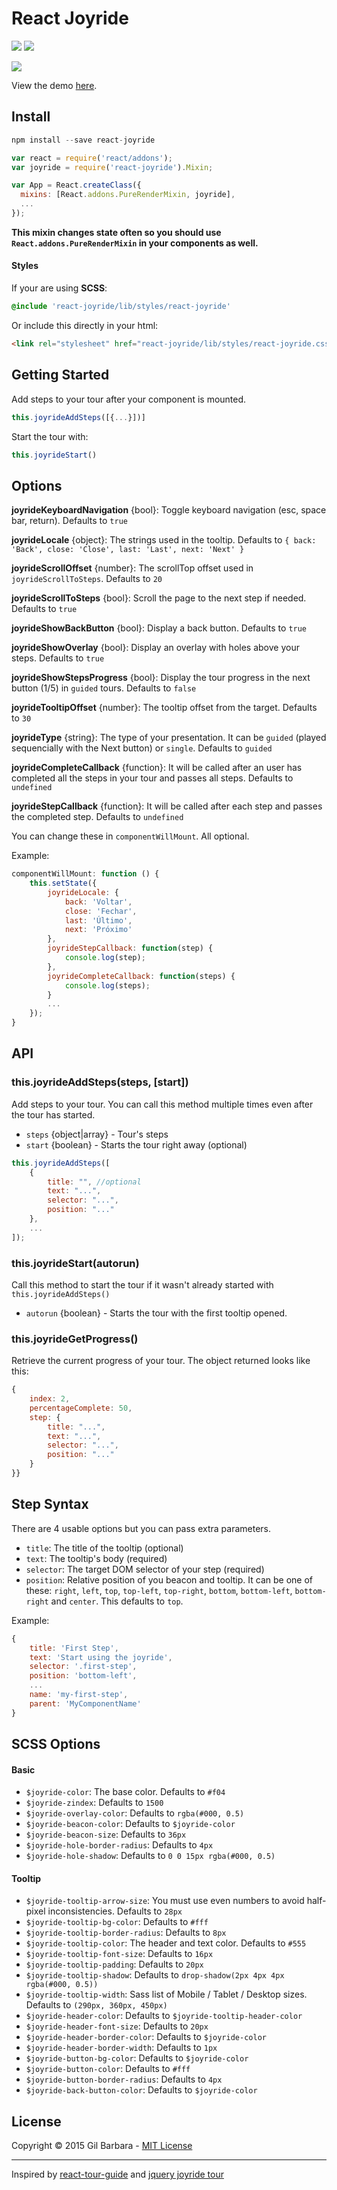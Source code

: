React Joyride
===

<a href="https://www.npmjs.com/package/react-joyride" target="_blank">![](https://badge.fury.io/js/react-joyride.svg)</a> <a href="https://travis-ci.org/gilbarbara/react-joyride" target="_blank">![](https://travis-ci.org/gilbarbara/react-joyride.svg)</a>

<a href="http://gilbarbara.github.io/react-joyride/" target="_blank">![](http://gilbarbara.github.io/react-joyride/media/example.png)</a>

View the demo <a href="http://gilbarbara.github.io/react-joyride/" target="_blank">here</a>.

## Install

```javascript
npm install --save react-joyride
```


```javascript
var react = require('react/addons');
var joyride = require('react-joyride').Mixin;

var App = React.createClass({
  mixins: [React.addons.PureRenderMixin, joyride],
  ...
});
```

**This mixin changes state often so you should use `React.addons.PureRenderMixin` in your components as well.**

#### Styles
 
If your are using **SCSS**:

```scss
@include 'react-joyride/lib/styles/react-joyride'

```

Or include this directly in your html:

```html
<link rel="stylesheet" href="react-joyride/lib/styles/react-joyride.css" type="text/css">
```


## Getting Started

Add steps to your tour after your component is mounted.

```javascript
this.joyrideAddSteps([{...}])]
```

Start the tour with:

```javascript
this.joyrideStart()
```

## Options

**joyrideKeyboardNavigation** {bool}: Toggle keyboard navigation (esc, space bar, return). Defaults to `true`

**joyrideLocale** {object}: The strings used in the tooltip. Defaults to `{ back: 'Back', close: 'Close', last: 'Last', next: 'Next' }`

**joyrideScrollOffset** {number}: The scrollTop offset used in `joyrideScrollToSteps`. Defaults to `20`

**joyrideScrollToSteps** {bool}: Scroll the page to the next step if needed. Defaults to `true`

**joyrideShowBackButton** {bool}: Display a back button. Defaults to `true`

**joyrideShowOverlay** {bool}: Display an overlay with holes above your steps. Defaults to `true`

**joyrideShowStepsProgress** {bool}: Display the tour progress in the next button (1/5) in `guided` tours. Defaults to `false`

**joyrideTooltipOffset** {number}: The tooltip offset from the target. Defaults to `30`

**joyrideType** {string}: The type of your presentation. It can be `guided` (played sequencially with the Next button) or `single`. Defaults to `guided`

**joyrideCompleteCallback** {function}: It will be called after an user has completed all the steps in your tour and passes all steps. Defaults to `undefined`

**joyrideStepCallback** {function}: It will be called after each step and passes the completed step. Defaults to `undefined`

You can change these in `componentWillMount`. All optional.

Example:

```javascript
componentWillMount: function () {
	this.setState({
		joyrideLocale: {
			back: 'Voltar',
			close: 'Fechar',
			last: 'Último',
			next: 'Próximo'
		},
		joyrideStepCallback: function(step) {
			console.log(step);
		},
		joyrideCompleteCallback: function(steps) {
			console.log(steps);
		}
		...
	});
}
```

## API

### this.joyrideAddSteps(steps, [start])

Add steps to your tour. You can call this method multiple times even after the tour has started.

- `steps` {object|array} - Tour's steps
- `start` {boolean} - Starts the tour right away (optional)

```javascript
this.joyrideAddSteps([
	{
		title: "", //optional
		text: "...",
		selector: "...",
		position: "..."
	},
	...
]);
```

### this.joyrideStart(autorun)

Call this method to start the tour if it wasn't already started with `this.joyrideAddSteps()`

- `autorun` {boolean} - Starts the tour with the first tooltip opened.

### this.joyrideGetProgress()
Retrieve the current progress of your tour. The object returned looks like this:

```javascript
{
	index: 2,
	percentageComplete: 50,
	step: {
		title: "...",
		text: "...",
		selector: "...",
		position: "..."
	}
}}
```

## Step Syntax
There are 4 usable options but you can pass extra parameters.

- `title`: The title of the tooltip (optional)
- `text`: The tooltip's body (required)
- `selector`: The target DOM selector of your step (required)
- `position`: Relative position of you beacon and tooltip. It can be one of these: `right`, `left`, `top`, `top-left`, `top-right`, `bottom`, `bottom-left`, `bottom-right` and `center`. This defaults to `top`.

Example:

```javascript
{
    title: 'First Step',
    text: 'Start using the joyride',
    selector: '.first-step',
    position: 'bottom-left',
    ...
    name: 'my-first-step',
    parent: 'MyComponentName'
}
```

## SCSS Options

#### Basic

- `$joyride-color`: The base color. Defaults to `#f04`
- `$joyride-zindex`: Defaults to `1500`
- `$joyride-overlay-color`: Defaults to `rgba(#000, 0.5)`
- `$joyride-beacon-color`: Defaults to `$joyride-color`
- `$joyride-beacon-size`: Defaults to `36px`
- `$joyride-hole-border-radius`: Defaults to `4px`
- `$joyride-hole-shadow`: Defaults to `0 0 15px rgba(#000, 0.5)`

#### Tooltip

- `$joyride-tooltip-arrow-size`: You must use even numbers to avoid half-pixel inconsistencies. Defaults to `28px`
- `$joyride-tooltip-bg-color`: Defaults to `#fff`
- `$joyride-tooltip-border-radius`: Defaults to `8px`
- `$joyride-tooltip-color`: The header and text color. Defaults to `#555`
- `$joyride-tooltip-font-size`: Defaults to `16px`
- `$joyride-tooltip-padding`: Defaults to `20px`
- `$joyride-tooltip-shadow`: Defaults to `drop-shadow(2px 4px 4px rgba(#000, 0.5))`
- `$joyride-tooltip-width`: Sass list of Mobile / Tablet / Desktop sizes. Defaults to `(290px, 360px, 450px)`
- `$joyride-header-color`: Defaults to `$joyride-tooltip-header-color`
- `$joyride-header-font-size`: Defaults to `20px`
- `$joyride-header-border-color`: Defaults to `$joyride-color`
- `$joyride-header-border-width`: Defaults to `1px`
- `$joyride-button-bg-color`: Defaults to `$joyride-color`
- `$joyride-button-color`: Defaults to `#fff`
- `$joyride-button-border-radius`: Defaults to `4px`
- `$joyride-back-button-color`: Defaults to `$joyride-color`

## License

Copyright © 2015 Gil Barbara - [MIT License](LICENSE)

---

Inspired by [react-tour-guide](https://github.com/jakemmarsh/react-tour-guide) and [jquery joyride tour](http://zurb.com/playground/jquery-joyride-feature-tour-plugin)
